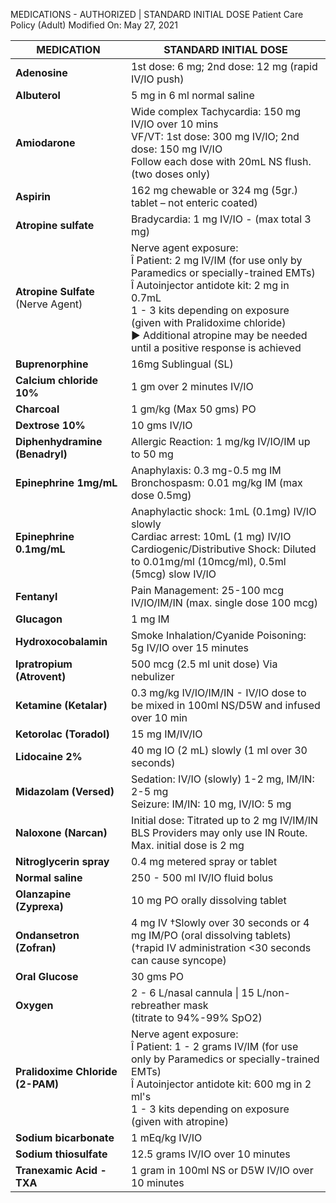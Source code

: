 MEDICATIONS - AUTHORIZED | STANDARD INITIAL DOSE
Patient Care Policy (Adult)
Modified On: May 27, 2021

| MEDICATION | STANDARD INITIAL DOSE |
|------------|----------------------|
| **Adenosine** | 1st dose: 6 mg; 2nd dose: 12 mg (rapid IV/IO push) |
| **Albuterol** | 5 mg in 6 ml normal saline |
| **Amiodarone** | Wide complex Tachycardia: 150 mg IV/IO over 10 mins<br>VF/VT: 1st dose: 300 mg IV/IO; 2nd dose: 150 mg IV/IO<br>Follow each dose with 20mL NS flush. (two doses only) |
| **Aspirin** | 162 mg chewable or 324 mg (5gr.) tablet – not enteric coated) |
| **Atropine sulfate** | Bradycardia: 1 mg IV/IO - (max total 3 mg) |
| **Atropine Sulfate** (Nerve Agent) | Nerve agent exposure:<br>Î Patient: 2 mg IV/IM (for use only by Paramedics or specially-trained EMTs)<br>Î Autoinjector antidote kit: 2 mg in 0.7mL<br>1 - 3 kits depending on exposure (given with Pralidoxime chloride)<br>► Additional atropine may be needed until a positive response is achieved |
| **Buprenorphine** | 16mg Sublingual (SL) |
| **Calcium chloride 10%** | 1 gm over 2 minutes IV/IO |
| **Charcoal** | 1 gm/kg (Max 50 gms) PO |
| **Dextrose 10%** | 10 gms IV/IO |
| **Diphenhydramine (Benadryl)** | Allergic Reaction: 1 mg/kg IV/IO/IM up to 50 mg |
| **Epinephrine 1mg/mL** | Anaphylaxis: 0.3 mg-0.5 mg IM<br>Bronchospasm: 0.01 mg/kg IM (max dose 0.5mg) |
| **Epinephrine 0.1mg/mL** | Anaphylactic shock: 1mL (0.1mg) IV/IO slowly<br>Cardiac arrest: 10mL (1 mg) IV/IO<br>Cardiogenic/Distributive Shock: Diluted to 0.01mg/ml (10mcg/ml), 0.5ml (5mcg) slow IV/IO |
| **Fentanyl** | Pain Management: 25-100 mcg IV/IO/IM/IN (max. single dose 100 mcg) |
| **Glucagon** | 1 mg IM |
| **Hydroxocobalamin** | Smoke Inhalation/Cyanide Poisoning: 5g IV/IO over 15 minutes |
| **Ipratropium (Atrovent)** | 500 mcg (2.5 ml unit dose) Via nebulizer |
| **Ketamine (Ketalar)** | 0.3 mg/kg IV/IO/IM/IN - IV/IO dose to be mixed in 100ml NS/D5W and infused over 10 min |
| **Ketorolac (Toradol)** | 15 mg IM/IV/IO |
| **Lidocaine 2%** | 40 mg IO (2 mL) slowly (1 ml over 30 seconds) |
| **Midazolam (Versed)** | Sedation: IV/IO (slowly) 1-2 mg, IM/IN: 2-5 mg<br>Seizure: IM/IN: 10 mg, IV/IO: 5 mg |
| **Naloxone (Narcan)** | Initial dose: Titrated up to 2 mg IV/IM/IN<br>BLS Providers may only use IN Route. Max. initial dose is 2 mg |
| **Nitroglycerin spray** | 0.4 mg metered spray or tablet |
| **Normal saline** | 250 - 500 ml IV/IO fluid bolus |
| **Olanzapine (Zyprexa)** | 10 mg PO orally dissolving tablet |
| **Ondansetron (Zofran)** | 4 mg IV †Slowly over 30 seconds or 4 mg IM/PO (oral dissolving tablets)<br>(†rapid IV administration <30 seconds can cause syncope) |
| **Oral Glucose** | 30 gms PO |
| **Oxygen** | 2 - 6 L/nasal cannula \| 15 L/non-rebreather mask<br>(titrate to 94%-99% SpO2) |
| **Pralidoxime Chloride (2-PAM)** | Nerve agent exposure:<br>Î Patient: 1 - 2 grams IV/IM (for use only by Paramedics or specially-trained EMTs)<br>Î Autoinjector antidote kit: 600 mg in 2 ml's<br>1 - 3 kits depending on exposure (given with atropine) |
| **Sodium bicarbonate** | 1 mEq/kg IV/IO |
| **Sodium thiosulfate** | 12.5 grams IV/IO over 10 minutes |
| **Tranexamic Acid - TXA** | 1 gram in 100ml NS or D5W IV/IO over 10 minutes |

